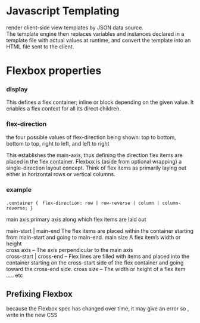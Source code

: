# Javascript Templating
render client-side view templates by JSON data source.<br>
 The template engine then replaces variables and instances declared in a template file with actual values at runtime, and convert the template into an HTML file sent to the client.

# Flexbox properties 

### display
This defines a flex container; inline or block depending on the given value. It enables a flex context for all its direct children.

### flex-direction
the four possible values of flex-direction being shown: top to bottom, bottom to top, right to left, and left to right

This establishes the main-axis, thus defining the direction flex items are placed in the flex container. Flexbox is (aside from optional wrapping) a single-direction layout concept. Think of flex items as primarily laying out either in horizontal rows or vertical columns.

### example 
`.container {`
 ` flex-direction: row | row-reverse | column | column-reverse; }`


main axis;primary axis along which flex items are laid out <br>

main-start | main-end The flex items are placed within the container starting from main-start and going to main-end. main size A flex item’s width or height <br>
cross axis – The axis perpendicular to the main axis <br>
cross-start | cross-end – Flex lines are filled with items and placed into the container starting on the cross-start side of the flex container and going toward the cross-end side. cross size – The width or height of a flex item ..... etc <br>


## Prefixing Flexbox 
because the Flexbox spec has changed over time, it may give an error so , write in the new CSS